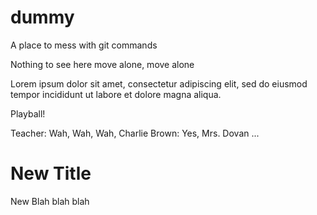 # dummy
A place to mess with git commands

Nothing to see here move alone, move alone

Lorem ipsum dolor sit amet, consectetur adipiscing elit, sed do eiusmod tempor incididunt ut labore et dolore magna aliqua.

Playball!

Teacher: Wah,  Wah, Wah,
Charlie Brown: Yes, Mrs. Dovan ...

# New Title

New Blah blah blah